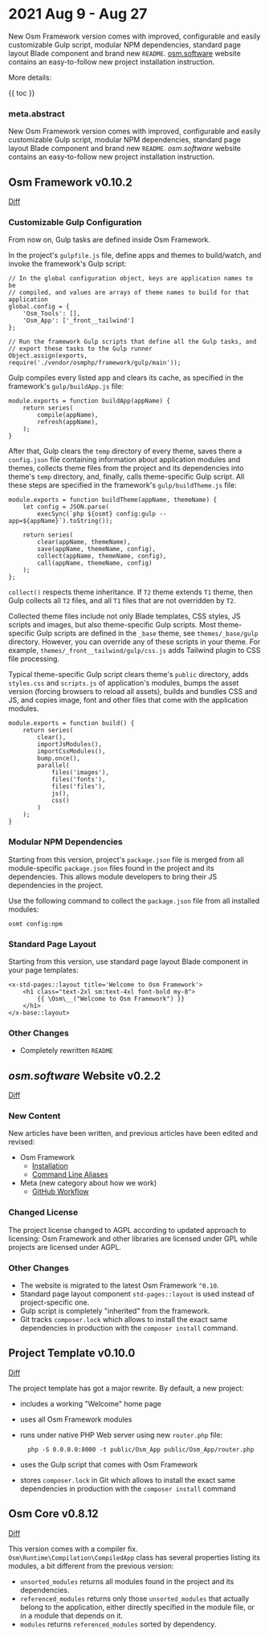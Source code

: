 # 2021 Aug 9 - Aug 27

New Osm Framework version comes with improved, configurable and easily customizable Gulp script, modular NPM dependencies, standard page layout Blade component and brand new `README`. [osm.software](https://osm.software/) website contains an easy-to-follow new project installation instruction.

More details:

{{ toc }}

### meta.abstract

New Osm Framework version comes with improved, configurable and easily
customizable Gulp script, modular NPM dependencies, standard page layout Blade
component and brand new `README`. *osm.software* website
contains an easy-to-follow new project installation instruction.

## Osm Framework v0.10.2

[Diff](https://github.com/osmphp/framework/compare/v0.9.3...v0.10.2)

### Customizable Gulp Configuration

From now on, Gulp tasks are defined inside Osm Framework. 

In the project's `gulpfile.js` file, define apps and themes to build/watch, and invoke the framework's Gulp script:

    // In the global configuration object, keys are application names to be
    // compiled, and values are arrays of theme names to build for that application
    global.config = {
        'Osm_Tools': [],
        'Osm_App': ['_front__tailwind']
    };
    
    // Run the framework Gulp scripts that define all the Gulp tasks, and
    // export these tasks to the Gulp runner
    Object.assign(exports, require('./vendor/osmphp/framework/gulp/main'));
 
Gulp compiles every listed app and clears its cache, as specified in the framework's `gulp/buildApp.js` file:

    module.exports = function buildApp(appName) {
        return series(
            compile(appName),
            refresh(appName),
        );
    }

After that, Gulp clears the `temp` directory of every theme, saves there a `config.json` file containing information about application modules and themes, collects theme files from the project and its dependencies into theme's `temp` directory, and, finally, calls theme-specific Gulp script. All these steps are specified in the framework's `gulp/buildTheme.js` file:

    module.exports = function buildTheme(appName, themeName) {
        let config = JSON.parse(
            execSync(`php ${osmt} config:gulp --app=${appName}`).toString());
    
        return series(
            clear(appName, themeName),
            save(appName, themeName, config),
            collect(appName, themeName, config),
            call(appName, themeName, config)
        );
    };

`collect()` respects theme inheritance. If `T2` theme extends `T1` theme, then Gulp collects all `T2` files, and all `T1` files that are not overridden by `T2`. 

Collected theme files include not only Blade templates, CSS styles, JS scripts and images, but also theme-specific Gulp scripts. Most theme-specific Gulp scripts are defined in the `_base` theme, see `themes/_base/gulp` directory. However, you can override any of these scripts in your theme. For example, `themes/_front__tailwind/gulp/css.js` adds Tailwind plugin to CSS file processing.

Typical theme-specific Gulp script clears theme's `public` directory, adds `styles.css` and `scripts.js` of application's modules, bumps the asset version (forcing browsers to reload all assets), builds and bundles CSS and JS, and copies image, font and other files that come with the application modules. 

    module.exports = function build() {
        return series(
            clear(),
            importJsModules(),
            importCssModules(),
            bump.once(),
            parallel(
                files('images'),
                files('fonts'),
                files('files'),
                js(),
                css()
            )
        );
    }

### Modular NPM Dependencies

Starting from this version, project's `package.json` file is merged from all module-specific `package.json` files found in the project and its dependencies. This allows module developers to bring their JS dependencies in the project.

Use the following command to collect the `package.json` file from all installed modules:

    osmt config:npm

### Standard Page Layout

Starting from this version, use standard page layout Blade component in your page templates:

    <x-std-pages::layout title='Welcome to Osm Framework'>
        <h1 class="text-2xl sm:text-4xl font-bold my-8">
            {{ \Osm\__("Welcome to Osm Framework") }}
        </h1>
    </x-base::layout>

### Other Changes

* Completely rewritten `README` 

## *osm.software* Website v0.2.2

[Diff](https://github.com/osmphp/osmsoftware-website/compare/v0.2.1...v0.2.2)

### New Content

New articles have been written, and previous articles have been edited and
revised:

* Osm Framework
    * [Installation](https://osm.software/blog/21/08/framework-installation.html) 
    * [Command Line Aliases](https://osm.software/blog/21/08/framework-command-line-aliases.html) 
* Meta (new category about how we work)
    * [GitHub Workflow](https://osm.software/blog/21/08/meta-github-workflow.html) 

### Changed License

The project license changed to AGPL according to updated approach to licensing: Osm Framework and other libraries are licensed under GPL while projects are licensed under AGPL.  

### Other Changes

* The website is migrated to the latest Osm Framework `^0.10`.
* Standard page layout component `std-pages::layout` is used instead of project-specific one.
* Gulp script is completely "inherited" from the framework.
* Git tracks `composer.lock` which allows to install the exact same dependencies in production with the `composer install` command. 

## Project Template v0.10.0

[Diff](https://github.com/osmphp/project/compare/v0.7...v0.10.0)

The project template has got a major rewrite. By default, a new project:

* includes a working "Welcome" home page
* uses all Osm Framework modules
* runs under native PHP Web server using new `router.php` file:

        php -S 0.0.0.0:8000 -t public/Osm_App public/Osm_App/router.php  

* uses the Gulp script that comes with Osm Framework
* stores `composer.lock` in Git which allows to install the exact same
  dependencies in production with the `composer install` command

## Osm Core v0.8.12

[Diff](https://github.com/osmphp/core/compare/v0.8.11...v0.8.12)

This version comes with a compiler fix. `Osm\Runtime\Compilation\CompiledApp` class has several properties listing its modules, a bit different from the previous version:

* `unsorted_modules` returns all modules found in the project and its dependencies.
* `referenced_modules` returns only those `unsorted_modules` that actually belong to the application, either directly specified in the module file, or in a module that depends on it.
* `modules` returns `referenced_modules` sorted by dependency.


